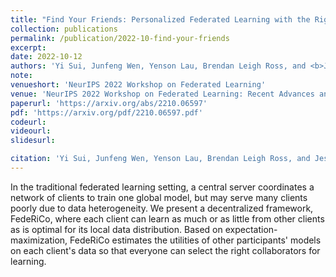 ```yaml
---
title: "Find Your Friends: Personalized Federated Learning with the Right Collaborators"
collection: publications
permalink: /publication/2022-10-find-your-friends
excerpt: 
date: 2022-10-12
authors: 'Yi Sui, Junfeng Wen, Yenson Lau, Brendan Leigh Ross, and <b>Jesse C. Cresswell</b>'
note:
venueshort: 'NeurIPS 2022 Workshop on Federated Learning'
venue: 'NeurIPS 2022 Workshop on Federated Learning: Recent Advances and New Challanges'
paperurl: 'https://arxiv.org/abs/2210.06597'
pdf: 'https://arxiv.org/pdf/2210.06597.pdf'
codeurl: 
videourl:
slidesurl:

citation: 'Yi Sui, Junfeng Wen, Yenson Lau, Brendan Leigh Ross, and Jesse C. Cresswell. Find Your Friends: Personalized Federated Learning with the Right Collaborators. NeurIPS 2022 Workshop on Federated Learning: Recent Advances and New Challanges'
---
```

In the traditional federated learning setting, a central server coordinates a network of clients to train one global model, but may serve many clients poorly due to data heterogeneity. We present a decentralized framework, FedeRiCo, where each client can learn as much or as little from other clients as is optimal for its local data distribution. Based on expectation-maximization, FedeRiCo estimates the utilities of other participants' models on each client's data so that everyone can select the right collaborators for learning.